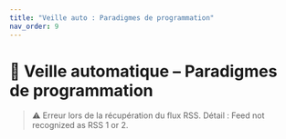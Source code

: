 ```yaml
---
title: "Veille auto : Paradigmes de programmation"
nav_order: 9
---
```


# 📰 Veille automatique – Paradigmes de programmation

> ⚠️ Erreur lors de la récupération du flux RSS.
> Détail : Feed not recognized as RSS 1 or 2.
